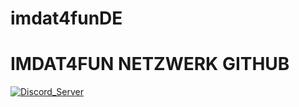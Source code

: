# imdat4funDE
# IMDAT4FUN NETZWERK GITHUB

[![Discord_Server](https://img.shields.io/badge/Discord%20Server-JOIN%20NOW-blue?style=for-the-badge&logo=discord)](https://discord.gg/KExxsdxVGd)
